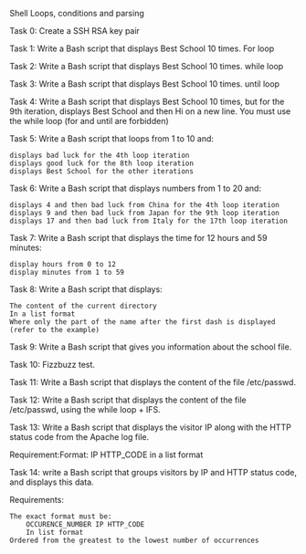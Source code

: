  Shell Loops, conditions and parsing 

Task 0: Create a SSH RSA key pair

Task 1: Write a Bash script that displays Best School 10 times. For loop

Task 2: Write a Bash script that displays Best School 10 times. while loop

Task 3: Write a Bash script that displays Best School 10 times. until loop

Task 4: Write a Bash script that displays Best School 10 times, but for the 9th iteration, displays Best School and then Hi on a new line. You must use the while loop (for and until are forbidden)

Task 5: Write a Bash script that loops from 1 to 10 and:

    displays bad luck for the 4th loop iteration
    displays good luck for the 8th loop iteration
    displays Best School for the other iterations

Task 6: Write a Bash script that displays numbers from 1 to 20 and:

    displays 4 and then bad luck from China for the 4th loop iteration
    displays 9 and then bad luck from Japan for the 9th loop iteration
    displays 17 and then bad luck from Italy for the 17th loop iteration

Task 7: Write a Bash script that displays the time for 12 hours and 59 minutes:

    display hours from 0 to 12
    display minutes from 1 to 59

Task 8: Write a Bash script that displays:

    The content of the current directory
    In a list format
    Where only the part of the name after the first dash is displayed (refer to the example)

Task 9: Write a Bash script that gives you information about the school file.

Task 10: Fizzbuzz test.

Task 11: Write a Bash script that displays the content of the file /etc/passwd.

Task 12: Write a Bash script that displays the content of the file /etc/passwd, using the while loop + IFS.

Task 13: Write a Bash script that displays the visitor IP along with the HTTP status code from the Apache log file.

Requirement:Format: IP HTTP_CODE in a list format

Task 14: write a Bash script that groups visitors by IP and HTTP status code, and displays this data.

Requirements:

    The exact format must be:
        OCCURENCE_NUMBER IP HTTP_CODE
        In list format
    Ordered from the greatest to the lowest number of occurrences 